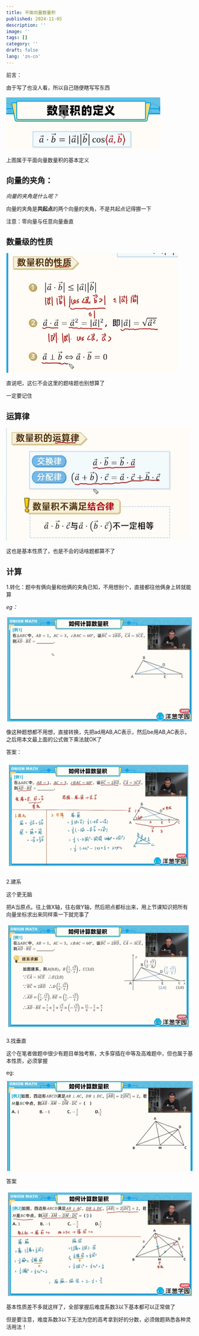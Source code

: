 ```yaml
---
title: 平面向量数量积
published: 2024-11-05
description: ''
image: ''
tags: []
category: ''
draft: false 
lang: 'zn-cn'
---
```


前言：

由于写了也没人看，所以自己随便瞎写写东西



![image-20241104234225281](./image-20241104234225281.png)

上图属于平面向量数量积的基本定义



## 向量的夹角：

*向量的夹角是什么呢？*



向量的夹角是**共起点**的两个向量的夹角，不是共起点记得挪一下



注意：零向量与任意向量垂直



## 数量级的性质

![image-20241104234740632](./image-20241104234740632.png)

直说吧，这仨不会这里的题啥题也别想算了

一定要记住



## 运算律

![微信截图_20241104235110.png](./微信截图_20241104235110.png)

这也是基本性质了，也是不会的话啥题都算不了



## 计算

1.转化：题中有俩向量和他俩的夹角已知，不用想别个，直接都往他俩身上转就能算

*eg：*

![微信截图_20241104235601.png](./微信截图_20241104235601.png)

像这种题想都不用想，直接转换，先把ad用AB,AC表示，然后be用AB,AC表示，之后用本文最上面的公式做下乘法就OK了

答案：

![微信截图_20241104235829.png](./微信截图_20241104235829.png)

2.建系

这个更无脑

把A当原点。往上做X轴，往右做Y轴，然后把点都标出来，用上节课知识把所有向量坐标求出来同样乘一下就完事了

![微信截图_20241105000048.png](./微信截图_20241105000048.png)

3.找垂直

这个在笔者做题中很少有题目单独考察，大多穿插在中等及高难题中，但也属于基本性质，必须掌握

eg:

![微信截图_20241105000204.png](./微信截图_20241105000204.png)

答案

![微信截图_20241105000311.png](./微信截图_20241105000311.png)



基本性质差不多就这样了，全部掌握后难度系数3以下基本都可以正常做了

但是要注意，难度系数3以下无法为您的高考拿到好的分数，必须做题熟悉各种灵活用法！
